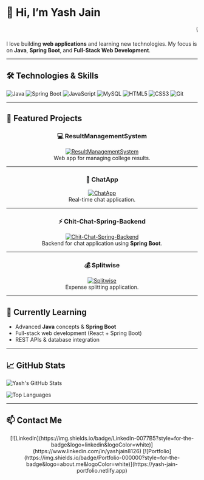 # 👋 Hi, I’m Yash Jain
<marquee>💻 Aspiring Java & Web Developer | 📍 Surat, India 🌐</marquee>

I love building **web applications** and learning new technologies. My focus is on **Java**, **Spring Boot**, and **Full-Stack Web Development**.

---

## 🛠️ Technologies & Skills

![Java](https://img.shields.io/badge/Java-ED8B00?style=for-the-badge&logo=java&logoColor=white) 
![Spring Boot](https://img.shields.io/badge/Spring%20Boot-6DB33F?style=for-the-badge&logo=spring&logoColor=white) 
![JavaScript](https://img.shields.io/badge/JavaScript-F7DF1E?style=for-the-badge&logo=javascript&logoColor=black) 
![MySQL](https://img.shields.io/badge/MySQL-4479A1?style=for-the-badge&logo=mysql&logoColor=white) 
![HTML5](https://img.shields.io/badge/HTML5-E34F26?style=for-the-badge&logo=html5&logoColor=white) 
![CSS3](https://img.shields.io/badge/CSS3-1572B6?style=for-the-badge&logo=css3&logoColor=white) 
![Git](https://img.shields.io/badge/Git-F05032?style=for-the-badge&logo=git&logoColor=white)

---

## 📂 Featured Projects

<div align="center">

### 💻 ResultManagementSystem
[![ResultManagementSystem](https://img.shields.io/badge/ResultManagementSystem-JavaScript-blue?style=for-the-badge)](https://github.com/YashJain2409/ResultManagementSystem)  
Web app for managing college results.

---

### 💬 ChatApp
[![ChatApp](https://img.shields.io/badge/ChatApp-JavaScript-purple?style=for-the-badge)](https://github.com/YashJain2409/ChatApp)  
Real-time chat application.

---

### ⚡ Chit-Chat-Spring-Backend
[![Chit-Chat-Spring-Backend](https://img.shields.io/badge/Chit--Chat--Spring--Backend-Java-green?style=for-the-badge)](https://github.com/YashJain2409/Chit-Chat-Spring-Backend)  
Backend for chat application using **Spring Boot**.

---

### 💰 Splitwise
[![Splitwise](https://img.shields.io/badge/Splitwise-Java-red?style=for-the-badge)](https://github.com/YashJain2409/Splitwise)  
Expense splitting application.

</div>

---

## 🌱 Currently Learning

- Advanced **Java** concepts & **Spring Boot**  
- Full-stack web development (React + Spring Boot)  
- REST APIs & database integration  

---

## 📈 GitHub Stats

![Yash's GitHub Stats](https://github-readme-stats.vercel.app/api?username=YashJain2409&show_icons=true&hide_title=true&count_private=true&hide=prs)

![Top Languages](https://github-readme-stats.vercel.app/api/top-langs/?username=YashJain2409&layout=compact)


---

## 📫 Contact Me

<div align="center">
[![LinkedIn](https://img.shields.io/badge/LinkedIn-0077B5?style=for-the-badge&logo=linkedin&logoColor=white)](https://www.linkedin.com/in/yashjain8126)  
[![Portfolio](https://img.shields.io/badge/Portfolio-000000?style=for-the-badge&logo=about.me&logoColor=white)](https://yash-jain-portfolio.netlify.app)
</div>
